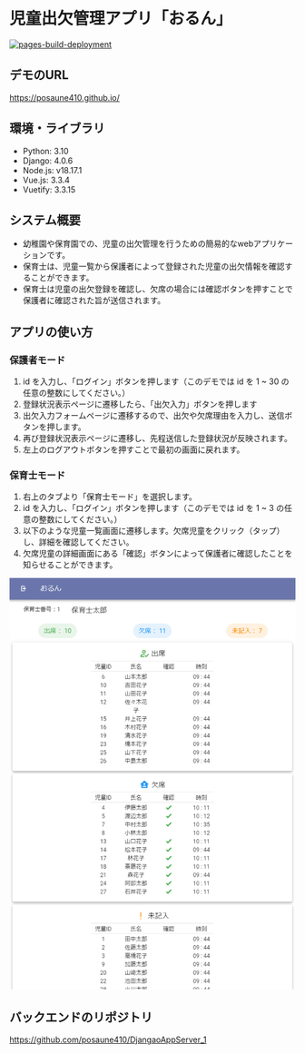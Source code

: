 # 児童出欠管理アプリ「おるん」
[![pages-build-deployment](https://github.com/posaune410/posaune410.github.io/actions/workflows/pages/pages-build-deployment/badge.svg)](https://github.com/posaune410/posaune410.github.io/actions/workflows/pages/pages-build-deployment)

## デモのURL
https://posaune410.github.io/

## 環境・ライブラリ
- Python: 3.10
- Django: 4.0.6
- Node.js: v18.17.1
- Vue.js: 3.3.4
- Vuetify: 3.3.15

## システム概要
- 幼稚園や保育園での、児童の出欠管理を行うための簡易的なwebアプリケーションです。
- 保育士は、児童一覧から保護者によって登録された児童の出欠情報を確認することができます。
- 保育士は児童の出欠登録を確認し、欠席の場合には確認ボタンを押すことで保護者に確認された旨が送信されます。

## アプリの使い方
### 保護者モード
1. id を入力し、「ログイン」ボタンを押します（このデモでは id を 1 ~ 30 の任意の整数にしてください。）
2. 登録状況表示ページに遷移したら、「出欠入力」ボタンを押します
3. 出欠入力フォームページに遷移するので、出欠や欠席理由を入力し、送信ボタンを押します。
4. 再び登録状況表示ページに遷移し、先程送信した登録状況が反映されます。
5. 左上のログアウトボタンを押すことで最初の画面に戻れます。
### 保育士モード
1. 右上のタブより「保育士モード」を選択します。
2. id を入力し、「ログイン」ボタンを押します（このデモでは id を 1 ~ 3 の任意の整数にしてください。）
3. 以下のような児童一覧画面に遷移します。欠席児童をクリック（タップ）し、詳細を確認してください。
4. 欠席児童の詳細画面にある「確認」ボタンによって保護者に確認したことを知らせることができます。

![児童一覧画面の例](images/capture1.PNG "image")

## バックエンドのリポジトリ
https://github.com/posaune410/DjangaoAppServer_1